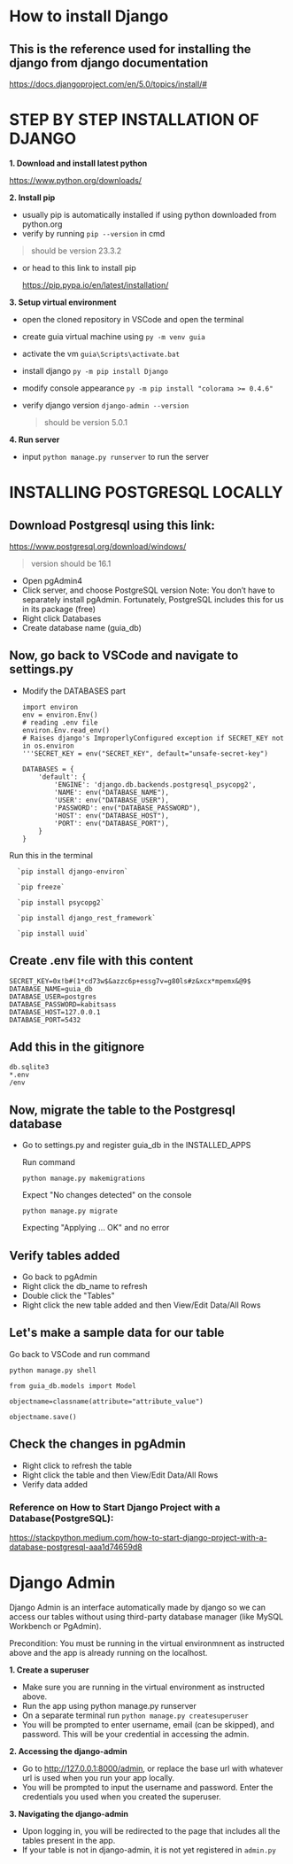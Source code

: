 # How to install Django
## This is the reference used for installing the django from django documentation
https://docs.djangoproject.com/en/5.0/topics/install/#

# STEP BY STEP INSTALLATION OF DJANGO 
**1. Download and install latest python**
   
https://www.python.org/downloads/ 

**2. Install pip**
- usually pip is automatically installed if using python downloaded from python.org
- verify by running `pip --version` in cmd
  
> should be version 23.3.2
- or head to this link to install pip
  
   https://pip.pypa.io/en/latest/installation/

**3. Setup virtual environment**
   - open the cloned repository in VSCode and open the terminal 
  
   - create guia virtual machine using `py -m venv guia`

   - activate the vm `guia\Scripts\activate.bat`

   - install django `py -m pip install Django`

   - modify console appearance `py -m pip install "colorama >= 0.4.6"`

   - verify django version `django-admin --version`

      > should be version 5.0.1

**4. Run server**
   
- input `python manage.py runserver` to run the server

# INSTALLING POSTGRESQL LOCALLY #
   ## Download Postgresql using this link: ##
   https://www.postgresql.org/download/windows/

   > version should be 16.1

- Open pgAdmin4
- Click server, and choose PostgreSQL version
Note: You don’t have to separately install pgAdmin. Fortunately, PostgreSQL includes this for us in its package (free)
- Right click Databases
- Create database name (guia_db)

## Now, go back to VSCode and navigate to settings.py ##
- Modify the DATABASES part
  
   ```
   import environ
   env = environ.Env()
   # reading .env file
   environ.Env.read_env()
   # Raises django's ImproperlyConfigured exception if SECRET_KEY not in os.environ
   '''SECRET_KEY = env("SECRET_KEY", default="unsafe-secret-key")

   DATABASES = {
       'default': {
           'ENGINE': 'django.db.backends.postgresql_psycopg2',
           'NAME': env("DATABASE_NAME"),
           'USER': env("DATABASE_USER"),
           'PASSWORD': env("DATABASE_PASSWORD"),
           'HOST': env("DATABASE_HOST"),
           'PORT': env("DATABASE_PORT"),
       }
   }

Run this in the terminal

      `pip install django-environ`

      `pip freeze`

      `pip install psycopg2`

      `pip install django_rest_framework`

      `pip install uuid`


## Create .env file with this content ##
   ```
   SECRET_KEY=0x!b#(1*cd73w$&azzc6p+essg7v=g80ls#z&xcx*mpemx&@9$
   DATABASE_NAME=guia_db
   DATABASE_USER=postgres
   DATABASE_PASSWORD=kabitsass
   DATABASE_HOST=127.0.0.1
   DATABASE_PORT=5432
   ```

## Add this in the gitignore ##
   ```
   db.sqlite3
   *.env
   /env
   ```

## Now, migrate the table to the Postgresql database ##

- Go to settings.py and register guia_db in the INSTALLED_APPS
  
   Run command

   `python manage.py makemigrations`

   Expect "No changes detected" on the console

   `python manage.py migrate`

   Expecting "Applying ... OK" and no error

## Verify tables added ##
- Go back to pgAdmin
- Right click the db_name to refresh
- Double click the "Tables" 
- Right click the new table added and then View/Edit Data/All Rows


## Let's make a sample data for our table ##
Go back to VSCode and run command

   `python manage.py shell`

   `from guia_db.models import Model`

   `objectname=classname(attribute="attribute_value")`

   `objectname.save()`

## Check the changes in pgAdmin ##
- Right click to refresh the table 
- Right click the table and then View/Edit Data/All Rows
- Verify data added


### Reference on How to Start Django Project with a Database(PostgreSQL): ###

https://stackpython.medium.com/how-to-start-django-project-with-a-database-postgresql-aaa1d74659d8


# Django Admin
Django Admin is an interface automatically made by django so we can access our tables without using third-party database manager (like MySQL Workbench or PgAdmin).

Precondition:
You must be running in the virtual environmnent as instructed above and the app is already running on the localhost.

**1. Create a superuser**
- Make sure you are running in the virtual environment as instructed above.
- Run the app using python manage.py runserver
- On a separate terminal run `python manage.py createsuperuser`
- You will be prompted to enter username, email (can be skipped), and password. This will be your credential in accessing the admin.

**2. Accessing the django-admin**
- Go to http://127.0.0.1:8000/admin, or replace the base url with whatever url is used when you run your app locally.
- You will be prompted to input the username and password. Enter the credentials you used when you created the superuser.

**3. Navigating the django-admin**
- Upon logging in, you will be redirected to the page that includes all the tables present in the app.
- If your table is not in django-admin, it is not yet registered in `admin.py`
